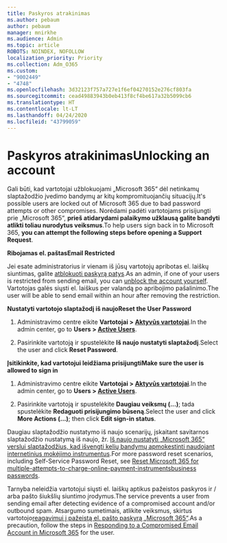 ```yaml
---
title: Paskyros atrakinimas
ms.author: pebaum
author: pebaum
manager: mnirkhe
ms.audience: Admin
ms.topic: article
ROBOTS: NOINDEX, NOFOLLOW
localization_priority: Priority
ms.collection: Adm_O365
ms.custom:
- "9002449"
- "4748"
ms.openlocfilehash: 3d32123f757a727e1f6ef04270152e276cf803fa
ms.sourcegitcommit: cead49883943b0eb413f8cf4be617a32b5099cb6
ms.translationtype: HT
ms.contentlocale: lt-LT
ms.lasthandoff: 04/24/2020
ms.locfileid: "43799059"
---
```

# <a name="unlocking-an-account"></a><span data-ttu-id="79f91-102">Paskyros atrakinimas</span><span class="sxs-lookup"><span data-stu-id="79f91-102">Unlocking an account</span></span>

<span data-ttu-id="79f91-103">Gali būti, kad vartotojai užblokuojami „Microsoft 365“ dėl netinkamų slaptažodžio įvedimo bandymų ar kitų kompromituojančių situacijų.</span><span class="sxs-lookup"><span data-stu-id="79f91-103">It's possible users are locked out of Microsoft 365 due to bad password attempts or other compromises.</span></span> <span data-ttu-id="79f91-104">Norėdami padėti vartotojams prisijungti prie „Microsoft 365“, **prieš atidarydami palaikymo užklausą galite bandyti atlikti toliau nurodytus veiksmus**.</span><span class="sxs-lookup"><span data-stu-id="79f91-104">To help users sign back in to Microsoft 365, **you can attempt the following steps before opening a Support Request**.</span></span> 

<span data-ttu-id="79f91-105">**Ribojamas el. paštas**</span><span class="sxs-lookup"><span data-stu-id="79f91-105">**Email Restricted**</span></span>

<span data-ttu-id="79f91-106">Jei esate administratorius ir vienam iš jūsų vartotojų apribotas el. laiškų siuntimas, galite [atblokuoti paskyrą patys](https://docs.microsoft.com/microsoft-365/security/office-365-security/removing-user-from-restricted-users-portal-after-spam).</span><span class="sxs-lookup"><span data-stu-id="79f91-106">As an admin, if one of your users is restricted from sending email, you can [unblock the account yourself](https://docs.microsoft.com/microsoft-365/security/office-365-security/removing-user-from-restricted-users-portal-after-spam).</span></span> <span data-ttu-id="79f91-107">Vartotojas galės siųsti el. laiškus per valandą po apribojimo pašalinimo.</span><span class="sxs-lookup"><span data-stu-id="79f91-107">The user will be able to send email within an hour after removing the restriction.</span></span>

<span data-ttu-id="79f91-108">**Nustatyti vartotojo slaptažodį iš naujo**</span><span class="sxs-lookup"><span data-stu-id="79f91-108">**Reset the User Password**</span></span>

1. <span data-ttu-id="79f91-109">Administravimo centre eikite **Vartotojai > [Aktyvūs vartotojai](https://admin.microsoft.com/Adminportal/Home?source=applauncher#/users)**.</span><span class="sxs-lookup"><span data-stu-id="79f91-109">In the admin center, go to **Users > [Active Users](https://admin.microsoft.com/Adminportal/Home?source=applauncher#/users)**.</span></span>

2. <span data-ttu-id="79f91-110">Pasirinkite vartotoją ir spustelėkite **Iš naujo nustatyti slaptažodį**.</span><span class="sxs-lookup"><span data-stu-id="79f91-110">Select the user and click **Reset Password**.</span></span>

<span data-ttu-id="79f91-111">**Įsitikinkite, kad vartotojui leidžiama prisijungti**</span><span class="sxs-lookup"><span data-stu-id="79f91-111">**Make sure the user is allowed to sign in**</span></span>

1. <span data-ttu-id="79f91-112">Administravimo centre eikite **Vartotojai > [Aktyvūs vartotojai](https://admin.microsoft.com/Adminportal/Home?source=applauncher#/users)**.</span><span class="sxs-lookup"><span data-stu-id="79f91-112">In the admin center, go to **Users > [Active Users](https://admin.microsoft.com/Adminportal/Home?source=applauncher#/users)**.</span></span>

2. <span data-ttu-id="79f91-113">Pasirinkite vartotoją ir spustelėkite **Daugiau veiksmų (...)**; tada spustelėkite **Redaguoti prisijungimo būseną**.</span><span class="sxs-lookup"><span data-stu-id="79f91-113">Select the user and click **More Actions (...)**; then click **Edit sign-in status**.</span></span>

<span data-ttu-id="79f91-114">Daugiau slaptažodžio nustatymo iš naujo scenarijų, įskaitant savitarnos slaptažodžio nustatymą iš naujo, žr. [Iš naujo nustatyti „Microsoft 365“ verslui slaptažodžius, kad išvengti kelių bandymų apmokestinti naudojant internetinius mokėjimo instrumentus](https://docs.microsoft.com/microsoft-365/admin/add-users/reset-passwords?view=o365-worldwide).</span><span class="sxs-lookup"><span data-stu-id="79f91-114">For more password reset scenarios, including Self-Service Password Reset, see [Reset Microsoft 365 for multiple-attempts-to-charge-online-payment-instrumentsbusiness passwords](https://docs.microsoft.com/microsoft-365/admin/add-users/reset-passwords?view=o365-worldwide).</span></span>

<span data-ttu-id="79f91-115">Tarnyba neleidžia vartotojui siųsti el. laiškų aptikus pažeistos paskyros ir / arba pašto šiukšlių siuntimo įrodymus.</span><span class="sxs-lookup"><span data-stu-id="79f91-115">The service prevents a user from sending email after detecting evidence of a compromised account and/or outbound spam.</span></span> <span data-ttu-id="79f91-116">Atsargumo sumetimais, atlikite veiksmus, skirtus vartotojo[reagavimui į pažeistą el. pašto paskyrą „Microsoft 365“](https://docs.microsoft.com/office365/securitycompliance/responding-to-a-compromised-email-account).</span><span class="sxs-lookup"><span data-stu-id="79f91-116">As a precaution, follow the steps in [Responding to a Compromised Email Account in Microsoft 365](https://docs.microsoft.com/office365/securitycompliance/responding-to-a-compromised-email-account) for the user.</span></span>
